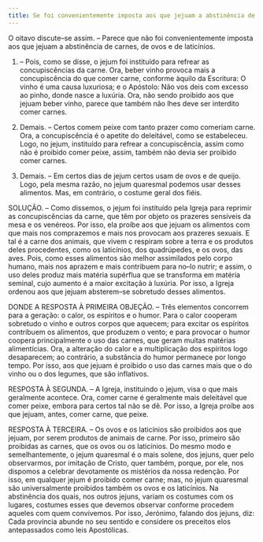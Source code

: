 ```yaml
---
title: Se foi convenientemente imposta aos que jejuam a abstinência de carnes, de ovos e de laticínios
---
```


O oitavo discute–se assim. – Parece que não foi convenientemente imposta aos que jejuam a abstinência de carnes, de ovos e de laticínios.  

1. – Pois, como se disse, o jejum foi instituído para refrear as concupiscências da carne. Ora, beber vinho provoca mais a concupiscência do que comer carne, conforme àquilo da Escritura: O vinho é uma causa luxuriosa; e o Apóstolo: Não vos deis com excesso ao pinho, donde nasce a luxúria. Ora, não sendo proibido aos que jejuam beber vinho, parece que também não lhes deve ser interdito comer carnes.  

2. Demais. – Certos comem peixe com tanto prazer como comeriam carne. Ora, a concupiscência é o apetite do deleitável, como se estabeleceu. Logo, no jejum, instituído para refrear a concupiscência, assim como não é proibido comer peixe, assim, também não devia ser proibido comer carnes. 

3. Demais. – Em certos dias de jejum certos usam de ovos e de queijo. Logo, pela mesma razão, no jejum quaresmal podemos usar desses alimentos.  Mas, em contrário, o costume geral dos fiéis.  

SOLUÇÃO. – Como dissemos, o jejum foi instituído pela Igreja para reprimir as concupiscências da carne, que têm por objeto os prazeres sensíveis da mesa e os venéreos. Por isso, ela proíbe aos que jejuam os alimentos com que mais nos comprazemos e mais nos provocam aos prazeres sexuais. E tal é a carne dos animais, que vivem c respiram sobre a terra e os produtos deles procedentes, como os laticínios, dos quadrúpedes, e os ovos, das aves. Pois, como esses alimentos são melhor assimilados pelo corpo humano, mais nos aprazem e mais contribuem para no–lo nutrir; e assim, o uso deles produz mais matéria supérflua que se transforma em matéria seminal, cujo aumento é a maior excitação à luxúria. Por isso, a Igreja ordenou aos que jejuam absterem–se sobretudo desses alimentos.  

DONDE A RESPOSTA À PRIMEIRA OBJEÇÃO. – Três elementos concorrem para a geração: o calor, os espíritos e o humor. Para o calor cooperam sobretudo o vinho e outros corpos que aquecem; para excitar os espíritos contribuem os alimentos, que produzem o vento; e para provocar o humor coopera principalmente o uso das carnes, que geram muitas matérias alimentícias. Ora, a alteração do calor e a multiplicação dos espíritos logo desaparecem; ao contrário, a substância do humor permanece por longo tempo. Por isso, aos que jejuam é proibido o uso das carnes mais que o do vinho ou o dos legumes, que são inflativos.  

RESPOSTA À SEGUNDA. – A Igreja, instituindo o jejum, visa o que mais geralmente acontece. Ora, comer carne é geralmente mais deleitável que comer peixe, embora para certos tal não se dê. Por isso, a Igreja proíbe aos que jejuam, antes, comer carne, que peixe.  

RESPOSTA À TERCEIRA. – Os ovos e os laticínios são proibidos aos que jejuam, por serem produtos de animais de carne. Por isso, primeiro são proibidas as carnes, que os ovos ou os laticínios. Do mesmo modo e semelhantemente, o jejum quaresmal é o mais solene, dos jejuns, quer pelo observarmos, por imitação de Cristo, quer também, porque, por ele, nos dispomos a celebrar devotamente os mistérios da nossa redenção. Por isso, em qualquer jejum é proibido comer carne; mas, no jejum quaresmal são universalmente proibidos também os ovos e os laticínios. Na abstinência dos quais, nos outros jejuns, variam os costumes com os lugares, costumes esses que devemos observar conforme procedem aqueles com quem convivemos. Por isso, Jerónimo, falando dos jejuns, diz: Cada província abunde no seu sentido e considere os preceitos elos antepassados como leis Apostólicas.